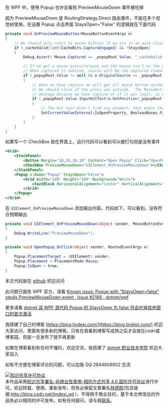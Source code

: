 
在 WPF 中，使用 Popup 也许会看到 PreviewMouseDown 事件被吃掉

<!--more-->


<!-- 发布 -->
<!-- 博客 -->

因为 PreviewMouseDown 是 RoutingStrategy.Direct 路由事件，不能在多个视觉树使用，在设置 Popup 点击界面 StaysOpen="False" 的逻辑就在下面代码

```csharp
private void OnPreviewMouseButton(MouseButtonEventArgs e)
{
    // We should only react to mouse buttons if we are in an auto close mode (where we have capture)
    if (_cacheValid[(int)CacheBits.CaptureEngaged] && !StaysOpen)
    {
        Debug.Assert( Mouse.Captured == _popupRoot.Value, "_cacheValid[(int)CacheBits.CaptureEngaged] == true but Mouse.Captured != _popupRoot");

        // If we got a mouse press/release and the mouse isn't on the popup (popup root), dismiss.
        // When captured to subtree, source will be the captured element for events outside the popup.
        if (_popupRoot.Value != null && e.OriginalSource == _popupRoot.Value)
        {
            // When we have capture we will get all mouse button up/down messages.
            // We should close if the press was outside.  The MouseButtonEventArgs don't tell whether we get this
            // message because we have capture or if it was legit, so we have to do a hit test.
            if (_popupRoot.Value.InputHitTest(e.GetPosition(_popupRoot.Value)) == null)
            {
                // The hit test didn't find any element; that means the click happened outside the popup.
                SetCurrentValueInternal(IsOpenProperty, BooleanBoxes.FalseBox);
            }
        }
    }
}
```

如果写一个 CheckBox 放在界面上，运行代码可以看到可以被打勾但是没有事件

```xml
<Grid>
    <StackPanel>
        <Button Margin="10,10,10,10" Content="Open Popup" Click="OpenPopup_OnClick"></Button>
        <CheckBox PreviewMouseDown="UIElement_OnPreviewMouseDown"></CheckBox>
    </StackPanel>
    <Popup x:Name="Popup" StaysOpen="False">
        <Grid Width="100" Height="100" Background="White">
            <TextBlock HorizontalAlignment="Center" VerticalAlignment="Center" Text="Popup"></TextBlock>
        </Grid>
    </Popup>
</Grid>
```

在 `UIElement_OnPreviewMouseDown` 添加输出内容，代码如下，可以看到，没有符合预期输出

```csharp
private void UIElement_OnPreviewMouseDown(object sender, MouseButtonEventArgs e)
{
    Debug.WriteLine("PreviewMouseDown");
}
 
private void OpenPopup_OnClick(object sender, RoutedEventArgs e)
{
    Popup.PlacementTarget = (UIElement) sender;
    Popup.Placement = PlacementMode.Mouse;
    Popup.IsOpen = true;
}
```

本文代码放在 [github](https://github.com/lindexi/lindexi_gd/tree/46e813ad18655df1653e1fb9de6c238f91171443/NayfarwehelaFebeejochar) 欢迎访问

此问题已报告 WPF 官方，请看 [Known issus: Popup with “StaysOpen=false” steals PreviewMouseDown event · Issue #2166 · dotnet/wpf](https://github.com/dotnet/wpf/issues/2166 )

更多请看 [dotnet 读 WPF 源代码 Popup 的 StaysOpen 为 false 将会吃掉其他窗口的首次激活](https://blog.lindexi.com/post/dotnet-%E8%AF%BB-WPF-%E6%BA%90%E4%BB%A3%E7%A0%81-Popup-%E7%9A%84-StaysOpen-%E4%B8%BA-false-%E5%B0%86%E4%BC%9A%E5%90%83%E6%8E%89%E5%85%B6%E4%BB%96%E7%AA%97%E5%8F%A3%E7%9A%84%E9%A6%96%E6%AC%A1%E6%BF%80%E6%B4%BB.html )



我搭建了自己的博客 [https://blog.lindexi.com/](https://blog.lindexi.com/) 欢迎大家访问，里面有很多新的博客。只有在我看到博客写成熟之后才会放在csdn或博客园，但是一旦发布了就不再更新

如果在博客看到有任何不懂的，欢迎交流，我搭建了 [dotnet 职业技术学院](https://t.me/dotnet_campus) 欢迎大家加入

如有不方便在博客评论的问题，可以加我 QQ 2844808902 交流

<a rel="license" href="http://creativecommons.org/licenses/by-nc-sa/4.0/"><img alt="知识共享许可协议" style="border-width:0" src="https://licensebuttons.net/l/by-nc-sa/4.0/88x31.png" /></a><br />本作品采用<a rel="license" href="http://creativecommons.org/licenses/by-nc-sa/4.0/">知识共享署名-非商业性使用-相同方式共享 4.0 国际许可协议</a>进行许可。欢迎转载、使用、重新发布，但务必保留文章署名[林德熙](http://blog.csdn.net/lindexi_gd)(包含链接:http://blog.csdn.net/lindexi_gd )，不得用于商业目的，基于本文修改后的作品务必以相同的许可发布。如有任何疑问，请与我[联系](mailto:lindexi_gd@163.com)。